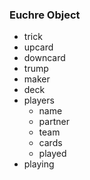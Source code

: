 

### Euchre Object
 - trick
 - upcard
 - downcard
 - trump
 - maker
 - deck
 - players
   - name
   - partner
   - team
   - cards
   - played
 - playing